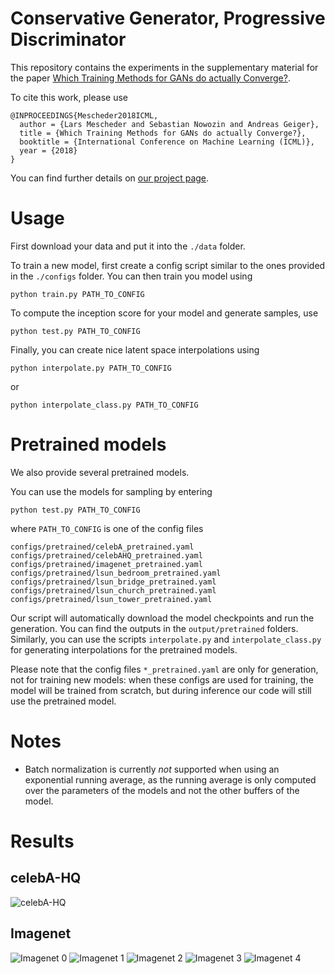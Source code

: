 # Conservative Generator, Progressive Discriminator

This repository contains the experiments in the supplementary material for the paper [Which Training Methods for GANs do actually Converge?](https://avg.is.tuebingen.mpg.de/publications/meschedericml2018).

To cite this work, please use
```
@INPROCEEDINGS{Mescheder2018ICML,
  author = {Lars Mescheder and Sebastian Nowozin and Andreas Geiger},
  title = {Which Training Methods for GANs do actually Converge?},
  booktitle = {International Conference on Machine Learning (ICML)},
  year = {2018}
}
```
You can find further details on [our project page](https://avg.is.tuebingen.mpg.de/research_projects/convergence-and-stability-of-gan-training).

# Usage
First download your data and put it into the `./data` folder.

To train a new model, first create a config script similar to the ones provided in the `./configs` folder.  You can then train you model using
```
python train.py PATH_TO_CONFIG
```

To compute the inception score for your model and generate samples, use
```
python test.py PATH_TO_CONFIG
```

Finally, you can create nice latent space interpolations using
```
python interpolate.py PATH_TO_CONFIG
```
or
```
python interpolate_class.py PATH_TO_CONFIG
```

# Pretrained models
We also provide several pretrained models.

You can use the models for sampling by entering
```
python test.py PATH_TO_CONFIG
```
where `PATH_TO_CONFIG` is one of the config files
```
configs/pretrained/celebA_pretrained.yaml
configs/pretrained/celebAHQ_pretrained.yaml
configs/pretrained/imagenet_pretrained.yaml
configs/pretrained/lsun_bedroom_pretrained.yaml
configs/pretrained/lsun_bridge_pretrained.yaml
configs/pretrained/lsun_church_pretrained.yaml
configs/pretrained/lsun_tower_pretrained.yaml
```
Our script will automatically download the model checkpoints and run the generation.
You can find the outputs in the `output/pretrained` folders.
Similarly, you can use the scripts `interpolate.py` and `interpolate_class.py` for generating interpolations for the pretrained models.

Please note that the config files  `*_pretrained.yaml` are only for generation, not for training new models: when these configs are used for training, the model will be trained from scratch, but during inference our code will still use the pretrained model.

# Notes
* Batch normalization is currently *not* supported when using an exponential running average, as the running average is only computed over the parameters of the models and not the other buffers of the model.

# Results
## celebA-HQ
![celebA-HQ](results/celebA-HQ.jpg)

## Imagenet
![Imagenet 0](results/imagenet_00.jpg)
![Imagenet 1](results/imagenet_01.jpg)
![Imagenet 2](results/imagenet_02.jpg)
![Imagenet 3](results/imagenet_03.jpg)
![Imagenet 4](results/imagenet_04.jpg)
